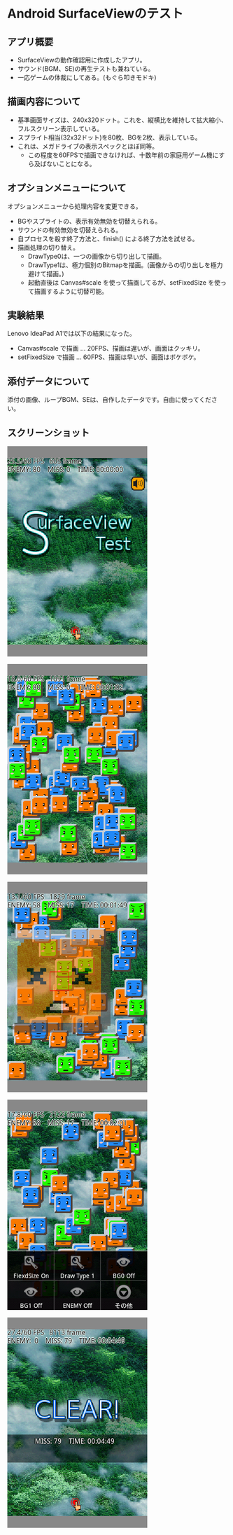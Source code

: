 # Android SurfaceViewのテスト

## アプリ概要

- SurfaceViewの動作確認用に作成したアプリ。
- サウンド(BGM、SE)の再生テストも兼ねている。
- 一応ゲームの体裁にしてある。(もぐら叩きモドキ)

## 描画内容について

- 基準画面サイズは、240x320ドット。これを、縦横比を維持して拡大縮小、フルスクリーン表示している。
- スプライト相当(32x32ドット)を80枚、BGを2枚、表示している。
- これは、メガドライブの表示スペックとほぼ同等。
  - この程度を60FPSで描画できなければ、十数年前の家庭用ゲーム機にすら及ばないことになる。

## オプションメニューについて

オプションメニューから処理内容を変更できる。

- BGやスプライトの、表示有効無効を切替えられる。
- サウンドの有効無効を切替えられる。
- 自プロセスを殺す終了方法と、finish() による終了方法を試せる。
- 描画処理の切り替え。
  - DrawType0は、一つの画像から切り出して描画。
  - DrawType1は、極力個別のBitmapを描画。(画像からの切り出しを極力避けて描画。)
  - 起動直後は Canvas#scale を使って描画してるが、setFixedSize を使って描画するように切替可能。

## 実験結果

Lenovo IdeaPad A1では以下の結果になった。

- Canvas#scale で描画 ... 20FPS、描画は遅いが、画面はクッキリ。
- setFixedSize で描画 ... 60FPS、描画は早いが、画面はボケボケ。

## 添付データについて

添付の画像、ループBGM、SEは、自作したデータです。自由に使ってください。

## スクリーンショット

![タイトル画面](./screenshot/ss_20120608_01.png)

![ゲーム画面1](./screenshot/ss_20120608_02.png)

![ゲーム画面2](./screenshot/ss_20120608_03.png)

![オプションメニュー](./screenshot/ss_20120608_04.png)

![クリア画面](./screenshot/ss_20120608_05.png)
